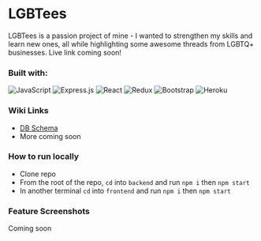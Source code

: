# LGBTees

LGBTees is a passion project of mine - I wanted to strengthen my skills and learn new ones, all while highlighting some awesome threads from LGBTQ+ businesses. Live link coming soon!

### Built with:
![JavaScript](https://img.shields.io/badge/javascript-%23323330.svg?style=for-the-badge&logo=javascript&logoColor=%23F7DF1E)
![Express.js](https://img.shields.io/badge/express.js-%23404d59.svg?style=for-the-badge&logo=express&logoColor=%2361DAFB)
![React](https://img.shields.io/badge/react-%2320232a.svg?style=for-the-badge&logo=react&logoColor=%2361DAFB)
![Redux](https://img.shields.io/badge/redux-%23593d88.svg?style=for-the-badge&logo=redux&logoColor=white)
![Bootstrap](https://img.shields.io/badge/bootstrap-%23563D7C.svg?style=for-the-badge&logo=bootstrap&logoColor=white)
![Heroku](https://img.shields.io/badge/heroku-%23430098.svg?style=for-the-badge&logo=heroku&logoColor=white)

### Wiki Links
- <a href='https://github.com/elinzer/LGBTees/wiki/DB-Schema'>DB Schema</a>
- More coming soon

### How to run locally
- Clone repo
- From the root of the repo, ```cd``` into ```backend``` and run ```npm i``` then ```npm start```
- In another terminal ```cd``` into ```frontend``` and run ```npm i``` then ```npm start```

### Feature Screenshots
Coming soon
